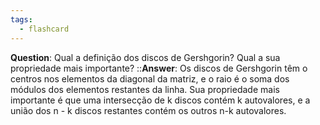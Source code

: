 ```yaml
---
tags:
  - flashcard
---
```

**Question**:  Qual a definição dos discos de Gershgorin? Qual a sua propriedade mais importante?   ::**Answer**: Os discos de Gershgorin têm o centros nos elementos da diagonal da matriz, e o raio é o soma dos módulos dos elementos restantes da linha. Sua propriedade mais importante é que uma intersecção de k discos contém k autovalores, e a união dos n - k discos restantes contém os outros n-k autovalores.
<!--SR:!2024-06-19,16,290-->